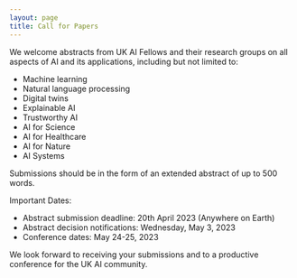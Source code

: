 ```yaml
---
layout: page
title: Call for Papers
---
```


We welcome abstracts from UK AI Fellows and their research groups on all aspects of AI and its applications, including but not limited to:

- Machine learning
- Natural language processing
- Digital twins
- Explainable AI
- Trustworthy  AI
- AI for Science
- AI for Healthcare
- AI for Nature
- AI Systems

Submissions should be in the form of an extended abstract of up to 500 words. 

Important Dates:

- Abstract submission deadline: 20th April 2023 (Anywhere on Earth)
- Abstract decision notifications: Wednesday, May 3, 2023
- Conference dates: May 24-25, 2023

We look forward to receiving your submissions and to a productive conference for the UK AI community.
